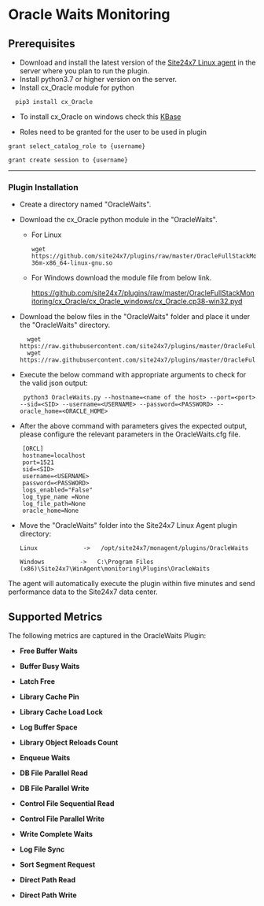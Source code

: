 # Oracle Waits Monitoring


                                                                                              
## Prerequisites

- Download and install the latest version of the [Site24x7 Linux agent](https://www.site24x7.com/app/client#/admin/inventory/add-monitor) in the server where you plan to run the plugin. 
- Install python3.7 or higher version on the server.
- Install cx_Oracle module for python
```
  pip3 install cx_Oracle
```
- To install cx_Oracle on windows check this [KBase](https://support.site24x7.com/portal/en/kb/articles/install-and-configure-oracle-plugin-in-windows)

- Roles need to be granted for the user to be used in plugin

```
grant select_catalog_role to {username}
```
```
grant create session to {username}
```
---


### Plugin Installation  

- Create a directory named "OracleWaits".
- Download the cx_Oracle python module in the "OracleWaits".
	- For Linux 	
		```
		wget https://github.com/site24x7/plugins/raw/master/OracleFullStackMonitoring/cx_Oracle/cx_Oracle_linux/cx_Oracle.cpython-36m-x86_64-linux-gnu.so
		```
	- For Windows download the module file from below link.
	
		https://github.com/site24x7/plugins/raw/master/OracleFullStackMonitoring/cx_Oracle/cx_Oracle_windows/cx_Oracle.cp38-win32.pyd
	
- Download the below files in the "OracleWaits" folder and place it under the "OracleWaits" directory.

		wget https://raw.githubusercontent.com/site24x7/plugins/master/OracleFullStackMonitoring/OracleWaits/OracleWaits.py
		wget https://raw.githubusercontent.com/site24x7/plugins/master/OracleFullStackMonitoring/OracleWaits/OracleWaits.cfg

- Execute the below command with appropriate arguments to check for the valid json output:
	```
	 python3 OracleWaits.py --hostname=<name of the host> --port=<port> --sid=<SID> --username=<USERNAME> --password=<PASSWORD> --oracle_home=<ORACLE_HOME>
	 ```
- After the above command with parameters gives the expected output, please configure the relevant parameters in the OracleWaits.cfg file.

```
    [ORCL]
    hostname=localhost
    port=1521
    sid=<SID>
    username=<USERNAME>
    password=<PASSWORD>
    logs_enabled="False"
    log_type_name =None
    log_file_path=None
    oracle_home=None

```	
- Move the "OracleWaits" folder into the Site24x7 Linux Agent plugin directory: 
	```
	Linux             ->   /opt/site24x7/monagent/plugins/OracleWaits
	```
	```
	Windows          ->   C:\Program Files (x86)\Site24x7\WinAgent\monitoring\Plugins\OracleWaits
	```

The agent will automatically execute the plugin within five minutes and send performance data to the Site24x7 data center.



## Supported Metrics
The following metrics are captured in the OracleWaits Plugin:

- **Free Buffer Waits**

- **Buffer Busy Waits**

- **Latch Free**

- **Library Cache Pin**

- **Library Cache Load Lock**

- **Log Buffer Space**

- **Library Object Reloads Count**

- **Enqueue Waits**

- **DB File Parallel Read**

- **DB File Parallel Write**

- **Control File Sequential Read**

- **Control File Parallel Write**

- **Write Complete Waits**

- **Log File Sync**

- **Sort Segment Request**

- **Direct Path Read**

- **Direct Path Write**

